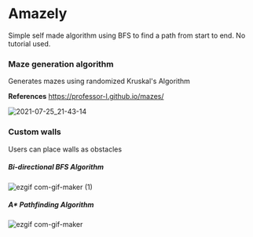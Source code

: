 # Amazely
Simple self made algorithm using BFS to find a path from start to end. No tutorial used.

### Maze generation algorithm
Generates mazes using randomized Kruskal's Algorithm

**References** https://professor-l.github.io/mazes/

![2021-07-25_21-43-14](https://user-images.githubusercontent.com/60624849/126922351-1d39be3f-e604-4d0d-a588-ae46f68ae3d8.gif)

### Custom walls
Users can place walls as obstacles

##### Bi-directional BFS Algorithm
![ezgif com-gif-maker (1)](https://user-images.githubusercontent.com/60624849/126923363-288332a3-671f-4382-a41b-f185fb622347.gif)

##### A* Pathfinding Algorithm
![ezgif com-gif-maker](https://user-images.githubusercontent.com/60624849/126923296-5ad4a68e-4387-4bbf-9e76-48a1997acc42.gif)
